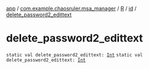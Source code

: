 [app](../../../index.md) / [com.example.chaosruler.msa_manager](../../index.md) / [R](../index.md) / [id](index.md) / [delete_password2_edittext](.)

# delete_password2_edittext

`static val delete_password2_edittext: `[`Int`](https://kotlinlang.org/api/latest/jvm/stdlib/kotlin/-int/index.html)
`static val delete_password2_edittext: `[`Int`](https://kotlinlang.org/api/latest/jvm/stdlib/kotlin/-int/index.html)
